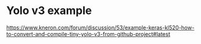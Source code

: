 # Yolo v3 example

https://www.kneron.com/forum/discussion/53/example-keras-kl520-how-to-convert-and-compile-tiny-yolo-v3-from-github-project#latest